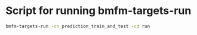 # Script for running bmfm-targets-run

```bash
bmfm-targets-run -cn prediction_train_and_test -cd run
```
